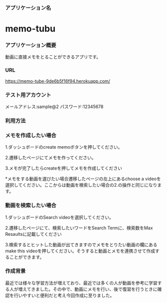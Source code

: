 ### アプリケーション名
# memo-tubu

### アプリケーション概要
動画に直接メモをとることができるアプリです。

### URL
https://memo-tube-9de6b5f16f94.herokuapp.com/

### テスト用アカウント
メールアドレス:sample@2
パスワード:12345678

### 利用方法
### メモを作成したい場合
1.ダッシュボードのcreate memoボタンを押してください。

2.遷移したページにてメモを作ってください。

3.メモが完了したらcreateを押してメモを作成してください

*メモをする動画を選びたい場合遷移したページの左上にあるchoose a videoを選択してください。ここからは動画を検索したい場合の2.の操作と同じになります。
　　　　　　　　　　　
### 動画を検索したい場合
1.ダッシュボードのSearch videoを選択してください。

2.遷移したページにて、検索したいワードをSearch Termに、検索数をMax Resaultsに記載してください

3.検索するとヒットした動画が出てきますのでメモをとりたい動画の欄にあるmake this videoを押してください。そうすると動画とメモを連携させて作成することができます。

### 作成背景
最近では様々な学習方法が増えており、最近では多くの人が動画を参考に学習する人が増えてきました。その中で、動画にメモを行い、後で復習を行うときに確認を行いやすいと便利だと考え今回作成に至りました。
